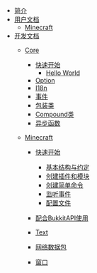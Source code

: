 - [简介](./introduction.md)
- [用户文档]()
  - [Minecraft]()
- [开发文档]()
  - [Core]()
    - [快速开始](development/core/tutorial/begin.md)
      - [Hello World](development/core/tutorial/chapter_1.md)
    - [Option](development/core/option.md)
    - [I18n](development/core/i18n.md)
    - [事件](development/core/event.md)
    - [包装类](development/core/wrapper.md)
    - [Compound类](development/core/compound.md)
    - [异步函数](development/core/async_function.md)
  
  - [Minecraft]()
    - [快速开始](development/minecraft/tutorial/begin.md)
      - [基本结构与约定](development/minecraft/tutorial/chapter_1.md)
      - [创建插件和模块](development/minecraft/tutorial/chapter_2.md)
      - [创建简单命令](development/minecraft/tutorial/chapter_3.md)
      - [监听事件](development/minecraft/tutorial/chapter_4.md)
      - [配置文件](development/minecraft/tutorial/chapter_5.md)

    - [配合BukkitAPI使用](development/minecraft/bukkit.md)
    - [Text](development/minecraft/text.md)
    - [网络数据包](development/minecraft/packet.md)
    - [窗口](development/minecraft/window.md)
